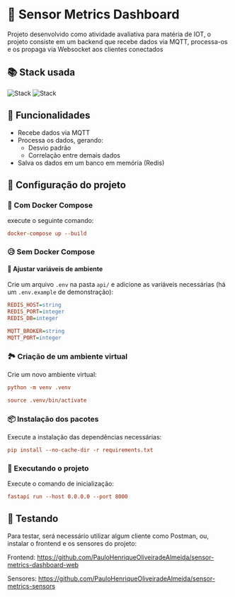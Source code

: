 # 🚨 Sensor Metrics Dashboard

Projeto desenvolvido como atividade avaliativa para matéria de IOT, o projeto consiste em um backend que recebe dados via MQTT, processa-os e os propaga via Websocket aos clientes conectados 

## 📚 Stack usada

![Stack](https://img.shields.io/badge/fastapi-blue?logo=fastapi&logoColor=white&style=for-the-badge) ![Stack](https://img.shields.io/badge/redis-red?logo=redis&logoColor=white&style=for-the-badge)


## 🦾 Funcionalidades

- Recebe dados via MQTT
- Processa os dados, gerando:
  - Desvio padrão
  - Correlação entre demais dados
- Salva os dados em um banco em memória (Redis)


## 🔧 Configuração do projeto
### 🐋 Com Docker Compose
execute o seguinte comando:
```ini
docker-compose up --build
```

### 😥 Sem Docker Compose
#### 📁 Ajustar variáveis de ambiente

Crie um arquivo `.env` na pasta ```api/``` e adicione as variáveis necessárias (há um `.env.example` de demonstração):

```ini
REDIS_HOST=string
REDIS_PORT=integer
REDIS_DB=integer

MQTT_BROKER=string
MQTT_PORT=integer
```

### 🏞️ Criação de um ambiente virtual
Crie um novo ambiente virtual:
```ini
python -m venv .venv

source .venv/bin/activate
```

### 📦 Instalação dos pacotes
Execute a instalação das dependências necessárias:
```ini
pip install --no-cache-dir -r requirements.txt
```

### 🚀 Executando o projeto
Execute o comando de inicialização:
```ini
fastapí run --host 0.0.0.0 --port 8000
```


## 🏃 Testando
Para testar, será necessário utilizar algum cliente como Postman, ou, instalar o frontend e os sensores do projeto:

Frontend: https://github.com/PauloHenriqueOliveiradeAlmeida/sensor-metrics-dashboard-web

Sensores: https://github.com/PauloHenriqueOliveiradeAlmeida/sensor-metrics-sensors
